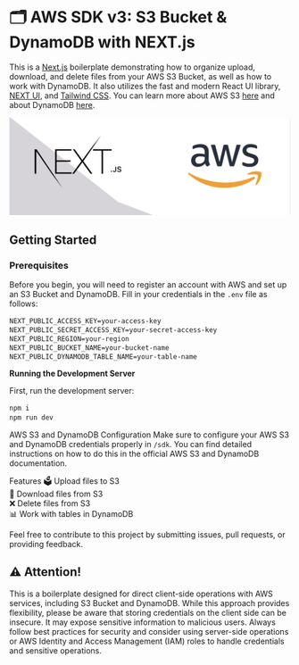 # 🗂️ AWS SDK v3: S3 Bucket & DynamoDB with NEXT.js

This is a [Next.js](https://nextjs.org/) boilerplate demonstrating how to organize upload, download, and delete files from your AWS S3 Bucket, as well as how to work with DynamoDB. It also utilizes the fast and modern React UI library, [NEXT UI](https://nextui.org/), and [Tailwind CSS](https://tailwindcss.com/). You can learn more about AWS S3 [here](https://aws.amazon.com/s3/) and about DynamoDB [here](https://aws.amazon.com/dynamodb/).

![AWS S3 & DynamoDB with Next.js](./public/aws_next_baner.png)

## Getting Started

### Prerequisites

Before you begin, you will need to register an account with AWS and set up an S3 Bucket and DynamoDB. Fill in your credentials in the `.env` file as follows:

```env
NEXT_PUBLIC_ACCESS_KEY=your-access-key
NEXT_PUBLIC_SECRET_ACCESS_KEY=your-secret-access-key
NEXT_PUBLIC_REGION=your-region
NEXT_PUBLIC_BUCKET_NAME=your-bucket-name
NEXT_PUBLIC_DYNAMODB_TABLE_NAME=your-table-name
```

**Running the Development Server**

First, run the development server:

```zsh
npm i
npm run dev
```

AWS S3 and DynamoDB Configuration
Make sure to configure your AWS S3 and DynamoDB credentials properly in `/sdk`. You can find detailed instructions on how to do this in the official AWS S3 and DynamoDB documentation.

Features
🗳️ Upload files to S3  
📂 Download files from S3  
❌ Delete files from S3  
📊 Work with tables in DynamoDB  

Feel free to contribute to this project by submitting issues, pull requests, or providing feedback.

## ⚠️ Attention!

This is a boilerplate designed for direct client-side operations with AWS services, including S3 Bucket and DynamoDB. While this approach provides flexibility, please be aware that storing credentials on the client side can be insecure. It may expose sensitive information to malicious users. Always follow best practices for security and consider using server-side operations or AWS Identity and Access Management (IAM) roles to handle credentials and sensitive operations.

